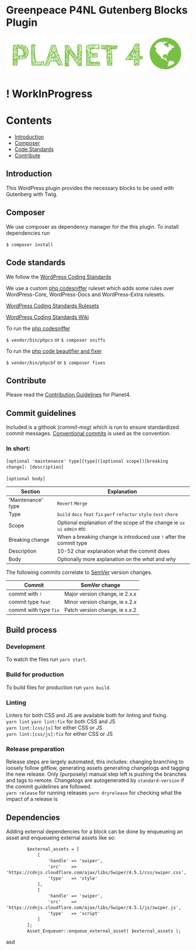 # Greenpeace P4NL Gutenberg Blocks Plugin

![Planet4](./planet4.png)

# ! WorkInProgress

# Contents
- [Introduction](#introduction)
- [Composer](#composer)
- [Code Standards](#code-standards)
- [Contribute](#contribute)

## Introduction

This WordPress plugin provides the necessary blocks to be used with Gutenberg with Twig.

## Composer
We use composer as dependency manager for the this plugin.
To install dependencies run

`$ composer install`

## Code standards
We follow the [WordPress Coding Standards](https://make.wordpress.org/core/handbook/best-practices/coding-standards/php/)

We use a custom [php codesniffer](https://github.com/squizlabs/PHP_CodeSniffer) ruleset which adds some rules over WordPress-Core, WordPress-Docs and WordPress-Extra rulesets.

[WordPress Coding Standards Rulesets](https://github.com/WordPress/WordPress-Coding-Standards)

[WordPress Coding Standards Wiki](https://github.com/WordPress/WordPress-Coding-Standards/wiki)

To run the [php codesniffer](https://github.com/squizlabs/PHP_CodeSniffer)

`$ vendor/bin/phpcs` 
or 
`$ composer sniffs`

To run the [php code beautifier and fixer](https://github.com/squizlabs/PHP_CodeSniffer/wiki/Fixing-Errors-Automatically)

`$ vendor/bin/phpcbf` 
or 
`$ composer fixes`

## Contribute

Please read the [Contribution Guidelines](https://planet4.greenpeace.org/handbook/dev-contribute-to-planet4/) for Planet4.

## Commit guidelines
Included is a githook *(commit-msg)* which is run to ensure standardized commit messages. [Conventional commits](https://www.conventionalcommits.org/en/v1.0.0/#summary) is used as the convention.
### In short:
```
[optional 'maintenance' type][type]([optional scope])[breaking change]: [description]

[optional body]
```
Section | Explanation
----|----
'Maintenance' type | `Revert` `Merge`
Type | 	`build` `docs` `feat` `fix` `perf` `refactor` `style` `test` `chore`
Scope | Optional explanation of the scope of the change ie `ux` `ui` `admin` etc
Breaking change | When a breaking change is introduced use `!` after the commit type
Description | 10-52 char explanation what the commit does
Body | Optionally more axplanation on the *what* and *why*

The following commits correlate to [SemVer](https://semver.org/#summary) version changes.

Commit | SemVer change
---| ---
commit with `!` | Major version change, ie 2.x.x
commit type `feat` | Minor version change, ie x.2.x
commit with type `fix` | Patch version change, ie x.x.2

## Build process

### Development
To watch the files run `yarn start`. 
### Build for production
To build files for production run `yarn build`. 
### Linting
Linters for both CSS and JS are available both for linting and fixing.  
`yarn lint` `yarn lint:fix` for both CSS and JS  
`yarn lint:[css/js]` for either CSS or JS  
`yarn lint:[css/js]:fix` for either CSS or JS
### Release preparation
Release steps are largely automated, this includes: changing branching to loosely follow gitflow, generating assets generating changelogs and tagging the new release. Only (purposely) manual step left is pushing the branches and tags to remote.
Changelogs are autogenerated by `standard-version` if the commit guidelines are followed.  
`yarn release` for running releases
`yarn dryrelease` for checking what the impact of a release is


## Dependencies

Adding external dependencies for a block can be done by enqueueing an asset and enqueueing external assets like so:
```
		$external_assets = [
			[
				'handle' => 'swiper',
				'src'    => 'https://cdnjs.cloudflare.com/ajax/libs/Swiper/4.5.1/css/swiper.css',
				'type'   => 'style'
			],
			[
				'handle' => 'swiper',
				'src'    => 'https://cdnjs.cloudflare.com/ajax/libs/Swiper/4.5.1/js/swiper.js',
				'type'   => 'script'
			]
		];
		Asset_Enqueuer::enqueue_external_asset( $external_assets );

```
asd
